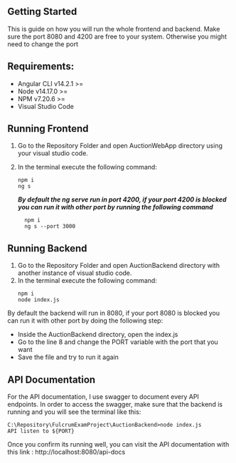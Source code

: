 ## Getting Started
This is guide on how you will run the whole frontend and backend. Make sure the port 8080 and 4200 are free to your system. Otherwise you might need to change the port

## Requirements: 
* Angular CLI v14.2.1 >=
* Node v14.17.0 >=
* NPM v7.20.6 >=
* Visual Studio Code

## Running Frontend
1. Go to the Repository Folder and open AuctionWebApp directory using your visual studio code. 
2. In the terminal execute the following command:
    ```
    npm i 
    ng s
    ```
    
    <b><i>By default the ng serve run in port 4200, if your port 4200 is blocked you can run it with other port by running the following command</i></b>
    ```
      npm i 
      ng s --port 3000
    ```
    
## Running Backend
1. Go to the Repository Folder and open AuctionBackend directory with another instance of visual studio code. 
2. In the terminal execute the following command:
    ```
    npm i 
    node index.js
    ```
    
By default the backend will run in 8080, if your port 8080 is blocked you can run it with other port by doing the following step: 
* Inside the AuctionBackend directory, open the index.js
* Go to the line 8 and change the PORT variable with the port that you want
* Save the file and try to run it again
    
    
    
## API Documentation
For the API documentation, I use swagger to document every API endpoints. In order to access the swagger, make sure that the backend is running and you will see the terminal like this:

```
C:\Repository\FulcrumExamProject\AuctionBackend>node index.js
API listen to ${PORT}
```

Once you confirm its running well, you can visit the API documentation with this link : http://localhost:8080/api-docs
